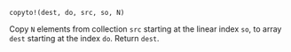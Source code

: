 ```
copyto!(dest, do, src, so, N)
```

Copy `N` elements from collection `src` starting at the linear index `so`, to array `dest` starting at the index `do`. Return `dest`.
